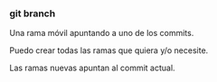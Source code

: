 ### git branch
Una rama móvil apuntando a uno de los commits.

Puedo crear todas las ramas que quiera y/o necesite.

Las ramas nuevas apuntan al commit actual.
